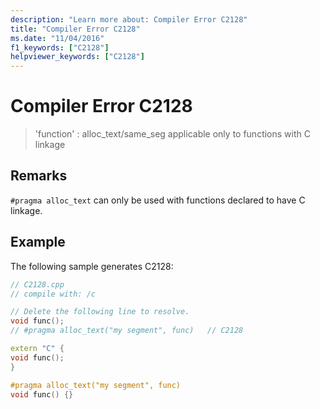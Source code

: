 ```yaml
---
description: "Learn more about: Compiler Error C2128"
title: "Compiler Error C2128"
ms.date: "11/04/2016"
f1_keywords: ["C2128"]
helpviewer_keywords: ["C2128"]
---
```

# Compiler Error C2128

> 'function' : alloc_text/same_seg applicable only to functions with C linkage

## Remarks

`#pragma alloc_text` can only be used with functions declared to have C linkage.

## Example

The following sample generates C2128:

```cpp
// C2128.cpp
// compile with: /c

// Delete the following line to resolve.
void func();
// #pragma alloc_text("my segment", func)   // C2128

extern "C" {
void func();
}

#pragma alloc_text("my segment", func)
void func() {}
```
